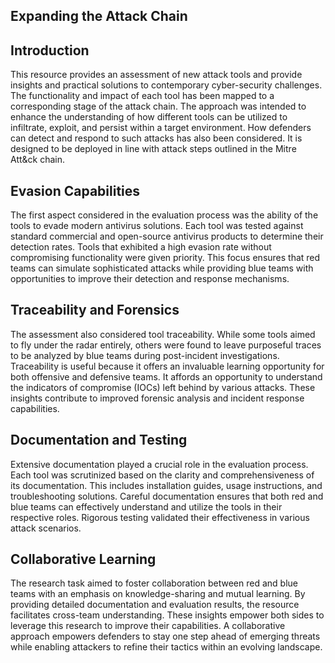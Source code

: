 ## Expanding the Attack Chain

## Introduction

This resource provides an assessment of new attack tools and provide insights and practical solutions to contemporary cyber-security challenges. The functionality and impact of each tool has been mapped to a corresponding stage of the attack chain. The approach was intended to enhance the understanding of how different tools can be utilized to infiltrate, exploit, and persist within a target environment. How defenders can detect and respond to such attacks has also been considered. It is designed to be deployed in line with attack steps outlined in the Mitre Att&ck chain. 

## Evasion Capabilities

The first aspect considered in the evaluation process was the ability of the tools to evade modern antivirus solutions. Each tool was tested against standard commercial and open-source antivirus products to determine their detection rates. Tools that exhibited a high evasion rate without compromising functionality were given priority. This focus ensures that red teams can simulate sophisticated attacks while providing blue teams with opportunities to improve their detection and response mechanisms.

## Traceability and Forensics

The assessment also considered tool traceability. While some tools aimed to fly under the radar entirely, others were found to leave purposeful traces to be analyzed by blue teams during post-incident investigations. Traceability is useful because it offers an invaluable learning opportunity for both offensive and defensive teams. It affords an opportunity to understand the indicators of compromise (IOCs) left behind by various attacks. These insights contribute to improved forensic analysis and incident response capabilities.

## Documentation and Testing

Extensive documentation played a crucial role in the evaluation process. Each tool was scrutinized based on the clarity and comprehensiveness of its documentation. This includes installation guides, usage instructions, and troubleshooting solutions. Careful documentation ensures that both red and blue teams can effectively understand and utilize the tools in their respective roles. Rigorous testing validated their effectiveness in various attack scenarios. 

## Collaborative Learning

The research task aimed to foster collaboration between red and blue teams with an emphasis on knowledge-sharing and mutual learning. By providing detailed documentation and evaluation results, the resource facilitates cross-team understanding. These insights empower both sides to leverage this research to improve their capabilities. A collaborative approach empowers defenders to stay one step ahead of emerging threats while enabling attackers to refine their tactics within an evolving landscape.



